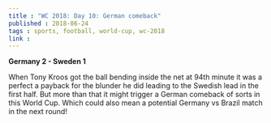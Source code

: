 ```yaml
---
title : "WC 2018: Day 10: German comeback"
published : 2018-06-24
tags : sports, football, world-cup, wc-2018
link : 
---
```


**Germany 2 - Sweden 1**

When Tony Kroos got the ball bending inside the net at 94th minute it was a perfect a payback for the blunder he did leading to the Swedish lead in the first half. But more than that it might trigger a German comeback of sorts in this World Cup. Which could also mean a potential Germany vs Brazil match in the next round!
